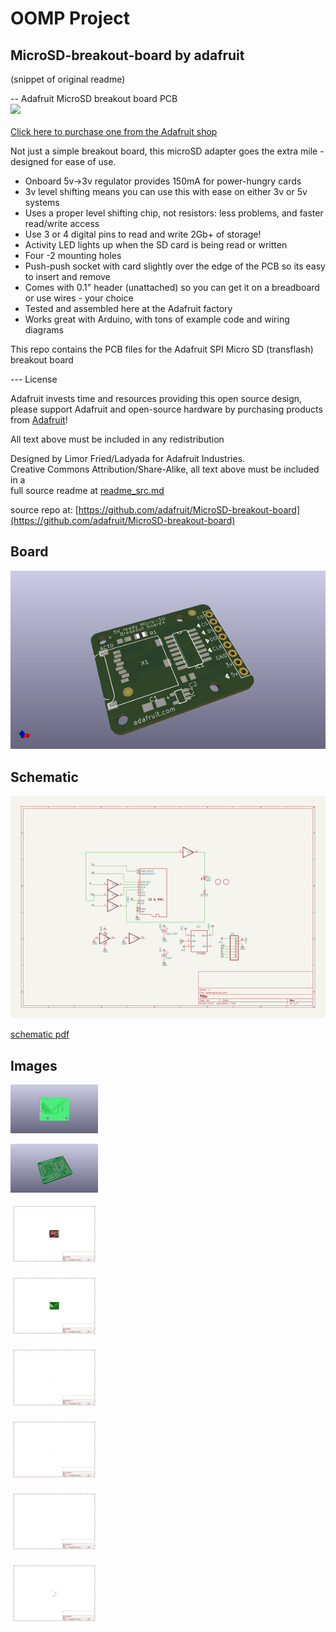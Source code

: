 # OOMP Project  
## MicroSD-breakout-board  by adafruit  
  
(snippet of original readme)  
  
-- Adafruit MicroSD breakout board PCB  
<a href="http://www.adafruit.com/products/254"><img src="assets/image.jpg?raw=true" width="500px"><br/>  
Click here to purchase one from the Adafruit shop</a>  
  
Not just a simple breakout board, this microSD adapter goes the extra mile - designed for ease of use.  
  
- Onboard 5v->3v regulator provides 150mA for power-hungry cards  
- 3v level shifting means you can use this with ease on either 3v or 5v systems  
- Uses a proper level shifting chip, not resistors: less problems, and faster read/write access  
- Use 3 or 4 digital pins to read and write 2Gb+ of storage!  
- Activity LED lights up when the SD card is being read or written  
- Four -2 mounting holes  
- Push-push socket with card slightly over the edge of the PCB so its easy to insert and remove  
- Comes with 0.1" header (unattached) so you can get it on a breadboard or use wires - your choice  
- Tested and assembled here at the Adafruit factory  
- Works great with Arduino, with tons of example code and wiring diagrams  
  
This repo contains the PCB files for the Adafruit SPI Micro SD (transflash) breakout board  
  
--- License  
  
Adafruit invests time and resources providing this open source design, please support Adafruit and open-source hardware by purchasing products from [Adafruit](https://www.adafruit.com)!  
  
All text above must be included in any redistribution  
  
Designed by Limor Fried/Ladyada for Adafruit Industries.  
Creative Commons Attribution/Share-Alike, all text above must be included in a  
  full source readme at [readme_src.md](readme_src.md)  
  
source repo at: [https://github.com/adafruit/MicroSD-breakout-board](https://github.com/adafruit/MicroSD-breakout-board)  
## Board  
  
[![working_3d.png](working_3d_600.png)](working_3d.png)  
## Schematic  
  
[![working_schematic.png](working_schematic_600.png)](working_schematic.png)  
  
[schematic pdf](working_schematic.pdf)  
## Images  
  
[![working_3D_bottom.png](working_3D_bottom_140.png)](working_3D_bottom.png)  
  
[![working_3D_top.png](working_3D_top_140.png)](working_3D_top.png)  
  
[![working_assembly_page_01.png](working_assembly_page_01_140.png)](working_assembly_page_01.png)  
  
[![working_assembly_page_02.png](working_assembly_page_02_140.png)](working_assembly_page_02.png)  
  
[![working_assembly_page_03.png](working_assembly_page_03_140.png)](working_assembly_page_03.png)  
  
[![working_assembly_page_04.png](working_assembly_page_04_140.png)](working_assembly_page_04.png)  
  
[![working_assembly_page_05.png](working_assembly_page_05_140.png)](working_assembly_page_05.png)  
  
[![working_assembly_page_06.png](working_assembly_page_06_140.png)](working_assembly_page_06.png)  
